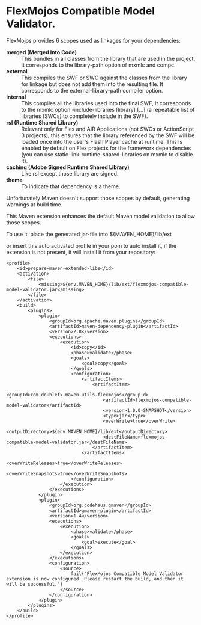 FlexMojos Compatible Model Validator.
==========

FlexMojos provides 6 scopes used as linkages for your dependencies:

<dl>
<dt><strong>merged (Merged Into Code)</strong></dt>
<dd>This bundles in all classes from the library that are used in the project. It corresponds to the library-path option of mxmlc and compc.</dd>
<dt><strong>external</strong></dt>
<dd>This compiles the SWF or SWC against the classes from the library for linkage but does not add them into the resulting file. It corresponds to the external-library-path compiler option.</dd>
<dt><strong>internal</strong></dt>
<dd>This compiles all the libraries used into the final SWF, It corresponds to the mxmlc option -include-libraries [library] [...] (a repeatable list of libraries (SWCs) to completely include in the SWF).</dd>
<dt><strong>rsl (Runtime Shared Library)</strong></dt>
<dd>Relevant only for Flex and AIR Applications (not SWCs or ActionScript 3 projects), this ensures that the library referenced by the SWF will be loaded once into the user's Flash Player cache at runtime. This is enabled by default on Flex projects for the framework dependencies (you can use static-link-runtime-shared-libraries on mxmlc to disable it).</dd>
<dt><strong>caching (Adobe Signed Runtime Shared Library)</strong></dt>
<dd>Like rsl except those library are signed.</dd>
<dt><strong>theme</strong></dt>
<dd>To indicate that dependency is a theme.</dd>
</dl>

Unfortunately Maven doesn't support those scopes by default, generating warnings at build time.

This Maven extension enhances the default Maven model validation to allow those scopes.

To use it, place the generated jar-file into ${MAVEN_HOME}/lib/ext

or insert this auto activated profile in your pom to auto install it, if the extension is not present, it will install it from your repository:

```
<profile>
    <id>prepare-maven-extended-libs</id>
    <activation>
        <file>
            <missing>${env.MAVEN_HOME}/lib/ext/flexmojos-compatible-model-validator.jar</missing>
        </file>
    </activation>
    <build>
        <plugins>
            <plugin>
                <groupId>org.apache.maven.plugins</groupId>
                <artifactId>maven-dependency-plugin</artifactId>
                <version>2.8</version>
                <executions>
                    <execution>
                        <id>copy</id>
                        <phase>validate</phase>
                        <goals>
                            <goal>copy</goal>
                        </goals>
                        <configuration>
                            <artifactItems>
                                <artifactItem>
                                    <groupId>com.doublefx.maven.utils.flexmojos</groupId>
                                    <artifactId>flexmojos-compatible-model-validator</artifactId>
                                    <version>1.0.0-SNAPSHOT</version>
                                    <type>jar</type>
                                    <overWrite>true</overWrite>
                                    <outputDirectory>${env.MAVEN_HOME}/lib/ext</outputDirectory>
                                    <destFileName>flexmojos-compatible-model-validator.jar</destFileName>
                                </artifactItem>
                            </artifactItems>
                            <overWriteReleases>true</overWriteReleases>
                            <overWriteSnapshots>true</overWriteSnapshots>
                        </configuration>
                    </execution>
                </executions>
            </plugin>
            <plugin>
                <groupId>org.codehaus.gmaven</groupId>
                <artifactId>gmaven-plugin</artifactId>
                <version>1.4</version>
                <executions>
                    <execution>
                        <phase>validate</phase>
                        <goals>
                            <goal>execute</goal>
                        </goals>
                    </execution>
                </executions>
                <configuration>
                    <source>
                        fail("FlexMojos Compatible Model Validator extension is now configured. Please restart the build, and then it will be successful.")
                    </source>
                </configuration>
            </plugin>
        </plugins>
    </build>
</profile>
```
